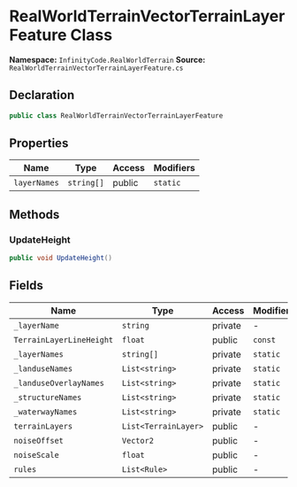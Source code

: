 # RealWorldTerrainVectorTerrainLayerFeature Class

**Namespace:** `InfinityCode.RealWorldTerrain`
**Source:** `RealWorldTerrainVectorTerrainLayerFeature.cs`

## Declaration

```csharp
public class RealWorldTerrainVectorTerrainLayerFeature
```

## Properties

| Name | Type | Access | Modifiers |
|------|------|--------|-----------|
| `layerNames` | `string[]` | public | `static` |

## Methods

### UpdateHeight

```csharp
public void UpdateHeight()
```

## Fields

| Name | Type | Access | Modifiers |
|------|------|--------|-----------|
| `_layerName` | `string` | private | - |
| `TerrainLayerLineHeight` | `float` | public | `const` |
| `_layerNames` | `string[]` | private | `static` |
| `_landuseNames` | `List<string>` | private | `static` |
| `_landuseOverlayNames` | `List<string>` | private | `static` |
| `_structureNames` | `List<string>` | private | `static` |
| `_waterwayNames` | `List<string>` | private | `static` |
| `terrainLayers` | `List<TerrainLayer>` | public | - |
| `noiseOffset` | `Vector2` | public | - |
| `noiseScale` | `float` | public | - |
| `rules` | `List<Rule>` | public | - |

